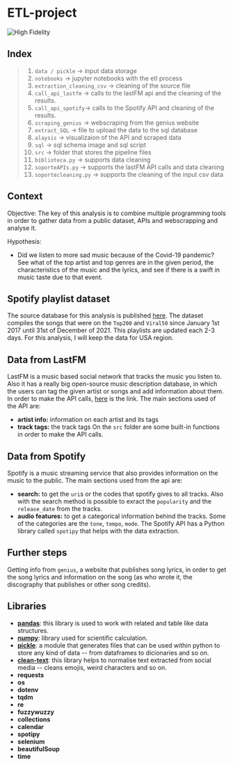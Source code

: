 # ETL-project

![High Fidelity](https://64.media.tumblr.com/da7235613f6fe6292360d74d410ece3b/01bebaf99b141ae6-a4/s500x750/1070b19f89a4cc2c1b3420495fb027fcfb1acc9f.gif)
<!-- “What came first, the music or the misery? People worry about kids playing with guns, or watching violent videos, that some sort of culture of violence will take them over. Nobody worries about kids listening to thousands, literally thousands of songs about heartbreak, rejection, pain, misery and loss. Did I listen to pop music because I was miserable? Or was I miserable because I listened to pop music?"-->

## Index

> 1. `data / pickle` -> input data storage
> 2. `notebooks` -> jupyter notebooks with the etl process
>   1. `extraction_cleaning_csv` -> cleaning of the source file
>   2. `call_api_lastfm` -> calls to the lastFM api and the cleaning of the results.
>   3. `call_api_spotify`-> calls to the Spotify API and cleaning of the results.
>   4. `scraping_genius` -> webscraping from the genius website
>   5. `extract_SQL` -> file to upload the data to the sql database
>   6. `alaysis` -> visualizaion of the API and scraped data
> 3. `sql` -> sql schema image and sql script
> 4. `src` -> folder that stores the pipeline files
>   1. `biblioteca.py` -> supports data cleaning
>   2. `soporteAPIs.py` -> supports the lastFM API calls and data cleaning
>   3. `soportecleaning.py` -> supports the cleaning of the input csv data
## Context

Objective: The key of this analysis is to combine multiple programming tools in order to gather data from a public dataset, APIs and webscrapping and analyse it.

Hypothesis:
- Did we listen to more sad music because of the Covid-19 pandemic? See what of the top artist and top genres are in the given period, the characteristics of the music and the lyrics, and see if there is a swift in music taste due to that event.

## Spotify playlist dataset 

The source database for this analysis is published [here](https://www.kaggle.com/datasets/dhruvildave/spotify-charts). The dataset compiles the songs that were on the `Top200` and `Viral50` since January 1st 2017 until 31st of December of 2021. This playlists are updated each 2-3 days. For this analysis, I will keep the data for USA region.

## Data from LastFM 

LastFM is a music based social network that tracks the music you listen to. Also it has a really big open-source music description database, in which the users can tag the given artist or songs and add information about them. In order to make the API calls, [here](https://ws.audioscrobbler.com/2.0/) is the link. The main sections used of the API are:
- **artist info:** information on each artist and its tags
- **track tags:** the track tags
On the `src` folder are some built-in functions in order to make the API calls.

## Data from Spotify

Spotify is a music streaming service that also provides information on the music to the public.
The main sections used from the api are:
- **search:** to get the `uri`s or the codes that spotify gives to all tracks. Also with the search method is possible to exract the `popularity` and the `release_date` from the tracks.
- **audio features:** to get a categorical information behind the tracks. Some of the categories are the `tone`, `tempo`, `mode`.
The Spotify API has a Python library called `spotipy` that helps with the data extraction.

## Further steps

Getting info from `genius`, a website that publishes song lyrics, in order to get the song lyrics and information on the song (as who wrote it, the discography that publishes or other song credits).

## Libraries

- [**pandas**](https://pypi.org/project/pandas/): this library is used to work with related and table like data structures.
- [**numpy**](https://pypi.org/project/numpy/): library used for scientific calculation.
- [**pickle**](https://docs.python.org/3/library/pickle.html): a module that generates files that can be used within python to store any kind of data -- from dataframes to dicionaries and so on.
- [**clean-text**](https://pypi.org/project/clean-text/): this library helps to normalise text extracted from social media -- cleans emojis, weird characters and so on.
- **requests**
- **os**
- **dotenv**
- **tqdm**
- **re**
- **fuzzywuzzy**
- **collections**
- **calendar**
- **spotipy**
- **selenium**
- **beautifulSoup**
- **time**

<!--Se extrae la siguiente información:
- información de los géneros musicales de las canciones
- información de los génmeros musicales de los artistas
- información sobre los artistas
- información sobre las canciones seleccionadas
    - duración en ms
    - duración en minutos
    - nivel de acústica
    - nivel de energía
    - nivel de instrumentalidad
    - tono de las canciones
    - como de en directo es la grabación
    - nivel de sonido (en dbs)
    - modo (si es mayor/menor)
    - cantidad de "discurso" que hay en un tema -> es decir, si se trata de una pista hablada, recitada...
    - tempo de la cación en bpms
    - valence, una forma de valorar como de positivas son las canciones (cuanto mejor mayor de valence que tengan) o negativas (valor de valence más bajo)
- se extraen las letras
- se analiza el significado de las letras
- se extrae la fecha de publicación de las canciones

El objetivo de este análisis es extraer la información de la lista de los más escuchados. 
- ver los artistas más escuchados por cantidad de streams.
- los géneros más populares por cantidad de streams.
- recorrido de los artistas más escuchados en las listas.
- ver cuales son los géneros más escuchados.
- ver como evoluciona una canción en el top200 a lo largo del tiempo-->
